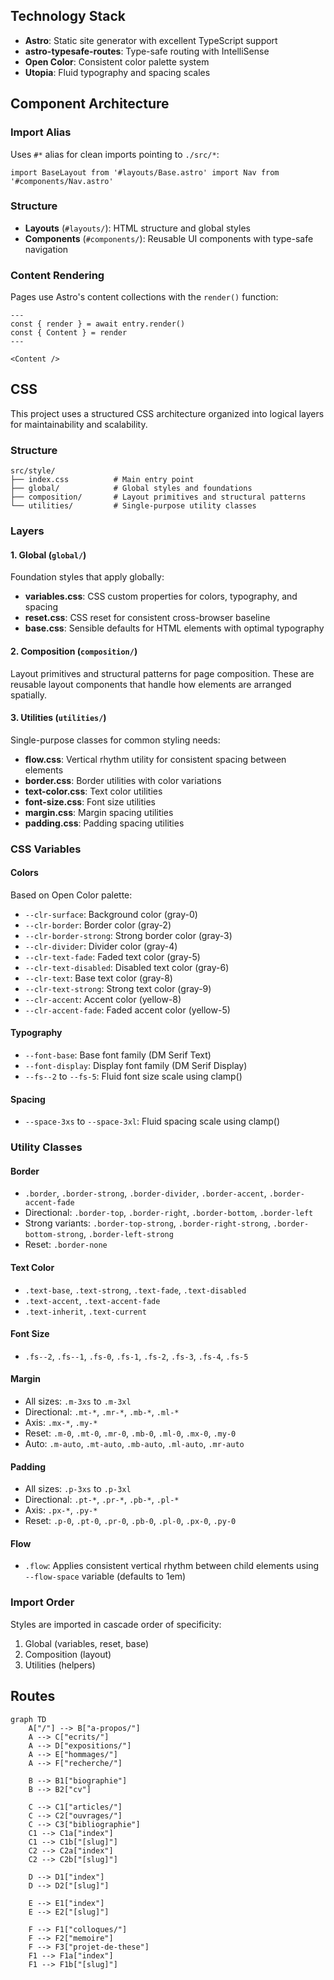 ## Technology Stack

- **Astro**: Static site generator with excellent TypeScript support
- **astro-typesafe-routes**: Type-safe routing with IntelliSense
- **Open Color**: Consistent color palette system
- **Utopia**: Fluid typography and spacing scales

## Component Architecture

### Import Alias

Uses `#*` alias for clean imports pointing to `./src/*`:

```astro
import BaseLayout from '#layouts/Base.astro' import Nav from '#components/Nav.astro'
```

### Structure

- **Layouts** (`#layouts/`): HTML structure and global styles
- **Components** (`#components/`): Reusable UI components with type-safe navigation

### Content Rendering

Pages use Astro's content collections with the `render()` function:

```astro
---
const { render } = await entry.render()
const { Content } = render
---

<Content />
```

## CSS

This project uses a structured CSS architecture organized into logical layers for maintainability and scalability.

### Structure

```
src/style/
├── index.css          # Main entry point
├── global/            # Global styles and foundations
├── composition/       # Layout primitives and structural patterns
└── utilities/         # Single-purpose utility classes
```

### Layers

#### 1. Global (`global/`)

Foundation styles that apply globally:

- **variables.css**: CSS custom properties for colors, typography, and spacing
- **reset.css**: CSS reset for consistent cross-browser baseline
- **base.css**: Sensible defaults for HTML elements with optimal typography

#### 2. Composition (`composition/`)

Layout primitives and structural patterns for page composition. These are reusable layout components that handle how elements are arranged spatially.

#### 3. Utilities (`utilities/`)

Single-purpose classes for common styling needs:

- **flow.css**: Vertical rhythm utility for consistent spacing between elements
- **border.css**: Border utilities with color variations
- **text-color.css**: Text color utilities
- **font-size.css**: Font size utilities
- **margin.css**: Margin spacing utilities
- **padding.css**: Padding spacing utilities

### CSS Variables

#### Colors

Based on Open Color palette:

- `--clr-surface`: Background color (gray-0)
- `--clr-border`: Border color (gray-2)
- `--clr-border-strong`: Strong border color (gray-3)
- `--clr-divider`: Divider color (gray-4)
- `--clr-text-fade`: Faded text color (gray-5)
- `--clr-text-disabled`: Disabled text color (gray-6)
- `--clr-text`: Base text color (gray-8)
- `--clr-text-strong`: Strong text color (gray-9)
- `--clr-accent`: Accent color (yellow-8)
- `--clr-accent-fade`: Faded accent color (yellow-5)

#### Typography

- `--font-base`: Base font family (DM Serif Text)
- `--font-display`: Display font family (DM Serif Display)
- `--fs--2` to `--fs-5`: Fluid font size scale using clamp()

#### Spacing

- `--space-3xs` to `--space-3xl`: Fluid spacing scale using clamp()

### Utility Classes

#### Border

- `.border`, `.border-strong`, `.border-divider`, `.border-accent`, `.border-accent-fade`
- Directional: `.border-top`, `.border-right`, `.border-bottom`, `.border-left`
- Strong variants: `.border-top-strong`, `.border-right-strong`, `.border-bottom-strong`, `.border-left-strong`
- Reset: `.border-none`

#### Text Color

- `.text-base`, `.text-strong`, `.text-fade`, `.text-disabled`
- `.text-accent`, `.text-accent-fade`
- `.text-inherit`, `.text-current`

#### Font Size

- `.fs--2`, `.fs--1`, `.fs-0`, `.fs-1`, `.fs-2`, `.fs-3`, `.fs-4`, `.fs-5`

#### Margin

- All sizes: `.m-3xs` to `.m-3xl`
- Directional: `.mt-*`, `.mr-*`, `.mb-*`, `.ml-*`
- Axis: `.mx-*`, `.my-*`
- Reset: `.m-0`, `.mt-0`, `.mr-0`, `.mb-0`, `.ml-0`, `.mx-0`, `.my-0`
- Auto: `.m-auto`, `.mt-auto`, `.mb-auto`, `.ml-auto`, `.mr-auto`

#### Padding

- All sizes: `.p-3xs` to `.p-3xl`
- Directional: `.pt-*`, `.pr-*`, `.pb-*`, `.pl-*`
- Axis: `.px-*`, `.py-*`
- Reset: `.p-0`, `.pt-0`, `.pr-0`, `.pb-0`, `.pl-0`, `.px-0`, `.py-0`

#### Flow

- `.flow`: Applies consistent vertical rhythm between child elements using `--flow-space` variable (defaults to 1em)

### Import Order

Styles are imported in cascade order of specificity:

1. Global (variables, reset, base)
2. Composition (layout)
3. Utilities (helpers)

## Routes

```mermaid
graph TD
    A["/"] --> B["a-propos/"]
    A --> C["ecrits/"]
    A --> D["expositions/"]
    A --> E["hommages/"]
    A --> F["recherche/"]

    B --> B1["biographie"]
    B --> B2["cv"]

    C --> C1["articles/"]
    C --> C2["ouvrages/"]
    C --> C3["bibliographie"]
    C1 --> C1a["index"]
    C1 --> C1b["[slug]"]
    C2 --> C2a["index"]
    C2 --> C2b["[slug]"]

    D --> D1["index"]
    D --> D2["[slug]"]

    E --> E1["index"]
    E --> E2["[slug]"]

    F --> F1["colloques/"]
    F --> F2["memoire"]
    F --> F3["projet-de-these"]
    F1 --> F1a["index"]
    F1 --> F1b["[slug]"]
```
